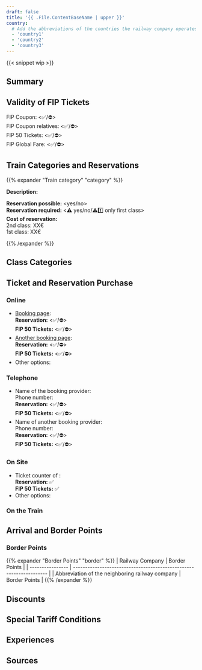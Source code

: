 ```yaml
---
draft: false
title: '{{ .File.ContentBaseName | upper }}'
country:
  # Add the abbreviations of the countries the railway company operates in.
  - 'country1'
  - 'country2'
  - 'country3'
---
```


<!-- Remove the WIP snippet if the page is complete -->
{{< snippet wip >}}

<!--
  Short description of the railway company. For example, the full name in the local language, alternative names, and information about whether it is a private or state railway.
-->

## Summary

<!--
  Bullet point summary of the most important features/FIP regulations of the railway company.
  For example:
  - Are FIP 50 and FIP Coupons accepted?
  - Is there a reservation requirement?
  - Are there any other special tariff regulations or deviations from other FIP railway companies?
-->

## Validity of FIP Tickets

FIP Coupon: <✅/⛔> \
FIP Coupon relatives: <✅/⛔> \
FIP 50 Tickets: <✅/⛔> \
FIP Global Fare: <✅/⛔>

<!--
  Where are FIP 50 tickets/FIP Coupons valid and are there any restrictions? Which ticket is required for entry (e.g., continuous FIP 50 ticket or FIP Coupons of both countries)?
-->

## Train Categories and Reservations

<!--
  Are reservations possible and where is there a reservation requirement?
-->

<!--
  For each train category, a separate section can be added according to the following principle:
  In the title, the following emojis can be used:
  - ⚠️ for a general reservation requirement or supplements
  - 1️⃣ for a reservation requirement in 1st class
  - ⛔ for a non-acceptance of FIP
  - ℹ️ for confusion with other railway companies/train categories
-->
{{% expander "Train category" "category" %}}
<!-- Replace "Train category" with the name of the category, e.g. ICE. -->
**Description:**
<!-- Description of the category -->
**Reservation possible:** <yes/no> \
**Reservation required:** <⚠️ yes/no/⚠️1️⃣ only first class> \
**Cost of reservation:** <!-- Enter the costs here by class, route, etc. If there are no fixed prices, then provide a price range or examples. --> \
2nd class: XX€ \
1st class: XX€
<!-- If FIP is not valid, add the following:
**FIP:** ⛔ FIP is not accepted
-->
<!-- If there are FIP Global Fares, add the following:
**FIP Global Fare:**
-->
{{% /expander %}}

## Class Categories

<!--
  If the class categories include additional/different classes beyond 1st and 2nd class, they can be described here. Otherwise, this section can be removed.
-->

<!--
**Standard**: Comparable to 2nd class. \
**Plus**: 1st class without catering. An FIP pass for 1st class is required. \
**Premium**: 1st class including catering. Not bookable with FIP.
-->

## Ticket and Reservation Purchase

### Online

- [Booking page](<Link to the website>): \
  **Reservation:** <✅/⛔> \
  **FIP 50 Tickets:** <✅/⛔>
  <!-- Optional booking notes, how can FIP tickets or reservations be purchased? -->
- [Another booking page](<Link to the website>): \
  **Reservation:** <✅/⛔> \
  **FIP 50 Tickets:** <✅/⛔>
  <!-- Optional booking notes, how can FIP tickets or reservations be purchased? -->
- Other options:
  <!-- Other notes and additional websites for online booking/reservation. -->

### Telephone

- Name of the booking provider: \
  Phone number: <Phone number> \
  **Reservation:** <✅/⛔> \
  **FIP 50 Tickets:** <✅/⛔>
  <!-- Additional notes for booking by phone -->
- Name of another booking provider: \
  Phone number: <Phone number> \
  **Reservation:** <✅/⛔> \
  **FIP 50 Tickets:** <✅/⛔>
  <!-- Additional notes for booking by phone -->

### On Site

- Ticket counter of <Railway Company>: \
  **Reservation:** ✅ \
  **FIP 50 Tickets:** ✅
  <!-- Where are ticket counters generally located? If possible,add a to an overview. Add additional  information about purchasing at the counter. -->
- Other options:
  <!-- Can tickets also be purchased at other counters abroad, if so where? -->

### On the Train

<!--
  Can tickets with FIP discount still be purchased on the train, if so how and is there a surcharge?
-->

## Arrival and Border Points

### <Country Name>

<!--
  Which routes can be used from the respective country?
  What tips & recommendations are there for entry from the country
-->

### Border Points

<!--
  Add the border points with links to the neighboring railway companies.
-->

{{% expander "Border Points" "border" %}}
| Railway Company | Border Points                                                         |
| ---------------- | ------------------------------------------------------------------- |
| Abbreviation of the neighboring railway company              | Border Points             |
{{% /expander %}}

## Discounts

<!--
  What discounts can children receive and under what circumstances?
  What other discounts might there be?
-->

## Special Tariff Conditions

### <Route or Name>

<!--
  Description of the special condition, if there are special regulations on certain routes.
-->

## Experiences

<!--
  Personal experiences and special personal tips for the trip
-->

## Sources

[^1]: [<Source Name 1>](<Link>)
[^2]: [<Source Name 2>](<Link>)
